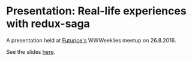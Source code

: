 # Presentation: Real-life experiences with redux-saga

A presentation held at [Futurice's](https://www.futurice.com) WWWeeklies meetup on 26.8.2016.

See the slides [here](https://vsaarinen.github.io/wwweeklies-redux-saga/).
